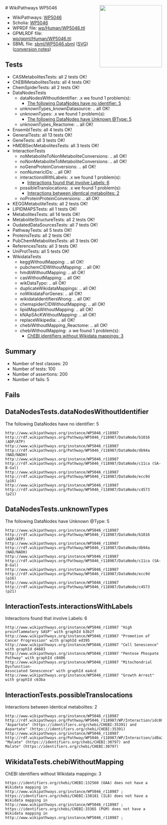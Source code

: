 <img style="float: right; width: 200px" src="../logo.png" />
# WikiPathways WP5046

* WikiPathways: [WP5046](https://identifiers.org/wikipathways:WP5046)
* Scholia: [WP5046](https://scholia.toolforge.org/wikipathways/WP5046)
* WPRDF file: [wp/Human/WP5046.ttl](../wp/Human/WP5046.ttl)
* GPMLRDF file: [wp/gpml/Human/WP5046.ttl](../wp/gpml/Human/WP5046.ttl)
* SBML file: [sbml/WP5046.sbml](../sbml/WP5046.sbml) ([SVG](../sbml/WP5046.svg)) ([conversion notes](../sbml/WP5046.txt))

## Tests
* CASMetabolitesTests: all 2 tests OK!
* ChEBIMetabolitesTests: all 4 tests OK!
* ChemSpiderTests: all 2 tests OK!
* DataNodesTests
    * dataNodesWithoutIdentifier: .x we found 1 problem(s):
        * [The following DataNodes have no identifier: 5](#d2d32fa4)
    * unknownTypes_knownDatasource: .. all OK!
    * unknownTypes: .x we found 1 problem(s):
        * [The following DataNodes have Unknown @Type: 5](#839973e3)
    * unknownTypes_Reactome: .. all OK!
* EnsemblTests: all 4 tests OK!
* GeneralTests: all 13 tests OK!
* GeneTests: all 3 tests OK!
* HMDBSecMetabolitesTests: all 3 tests OK!
* InteractionTests
    * noMetaboliteToNonMetaboliteConversions: .. all OK!
    * noNonMetaboliteToMetaboliteConversions: .. all OK!
    * noGeneProteinConversions: .. all OK!
    * nonNumericIDs: .. all OK!
    * interactionsWithLabels: .x we found 1 problem(s):
        * [Interactions found that involve Labels: 6](#630d267d)
    * possibleTranslocations: .x we found 1 problem(s):
        * [Interactions between identical metabolites: 2](#d59038c5)
    * noProteinProteinConversions: .. all OK!
* KEGGMetaboliteTests: all 2 tests OK!
* LIPIDMAPSTests: all 1 tests OK!
* MetabolitesTests: all 14 tests OK!
* MetaboliteStructureTests: all 2 tests OK!
* OudatedDataSourcesTests: all 7 tests OK!
* PathwayTests: all 5 tests OK!
* ProteinsTests: all 2 tests OK!
* PubChemMetabolitesTests: all 3 tests OK!
* ReferencesTests: all 3 tests OK!
* UniProtTests: all 5 tests OK!
* WikidataTests
    * keggWithoutMapping: .. all OK!
    * pubchemCIDWithoutMapping: .. all OK!
    * hmdbWithoutMapping: .. all OK!
    * casWithoutMapping: .. all OK!
    * wikDataTypo: .. all OK!
    * duplicateWikidataMappings: .. all OK!
    * noWikidataForGenes: .. all OK!
    * wikidataIdentifiersWrong: .. all OK!
    * chemspiderCIDWithoutMapping: .. all OK!
    * lipidMapsWithoutMapping: .. all OK!
    * kNApSAcKWithoutMapping: .. all OK!
    * replaceWikipedia: .. all OK!
    * chebiWithoutMapping_Reactome: .. all OK!
    * chebiWithoutMapping: .x we found 1 problem(s):
        * [ChEBI identifiers without Wikidata mappings: 3](#a8d554cf)


## Summary

* Number of test classes: 20
* Number of tests: 100
* Number of assertions: 200
* Number of fails: 5

## Fails

<a name="d2d32fa4" />

## DataNodesTests.dataNodesWithoutIdentifier

The following DataNodes have no identifier: 5
```
http://www.wikipathways.org/instance/WP5046_r118987 http://rdf.wikipathways.org/Pathway/WP5046_r118987/DataNode/b1016 (ADP/ATP)
http://www.wikipathways.org/instance/WP5046_r118987 http://rdf.wikipathways.org/Pathway/WP5046_r118987/DataNode/db94a (NAD/NADH)
http://www.wikipathways.org/instance/WP5046_r118987 http://rdf.wikipathways.org/Pathway/WP5046_r118987/DataNode/c11ca (SA-B-Gal)
http://www.wikipathways.org/instance/WP5046_r118987 http://rdf.wikipathways.org/Pathway/WP5046_r118987/DataNode/ecc9d (p16)
http://www.wikipathways.org/instance/WP5046_r118987 http://rdf.wikipathways.org/Pathway/WP5046_r118987/DataNode/c4573 (p21)
```

<a name="839973e3" />

## DataNodesTests.unknownTypes

The following DataNodes have Unknown @Type: 5
```
http://www.wikipathways.org/instance/WP5046_r118987 http://rdf.wikipathways.org/Pathway/WP5046_r118987/DataNode/b1016 (ADP/ATP)
http://www.wikipathways.org/instance/WP5046_r118987 http://rdf.wikipathways.org/Pathway/WP5046_r118987/DataNode/db94a (NAD/NADH)
http://www.wikipathways.org/instance/WP5046_r118987 http://rdf.wikipathways.org/Pathway/WP5046_r118987/DataNode/c11ca (SA-B-Gal)
http://www.wikipathways.org/instance/WP5046_r118987 http://rdf.wikipathways.org/Pathway/WP5046_r118987/DataNode/ecc9d (p16)
http://www.wikipathways.org/instance/WP5046_r118987 http://rdf.wikipathways.org/Pathway/WP5046_r118987/DataNode/c4573 (p21)
```

<a name="630d267d" />

## InteractionTests.interactionsWithLabels

Interactions found that involve Labels: 6
```
http://www.wikipathways.org/instance/WP5046_r118987 "High proinflammatory SASP" with graphId b3b2f
http://www.wikipathways.org/instance/WP5046_r118987 "Promotion of
Cancer Progression" with graphId ed395
http://www.wikipathways.org/instance/WP5046_r118987 "Cell Senescence" with graphId d4683
http://www.wikipathways.org/instance/WP5046_r118987 "Pentose Phospate
Pathway" with graphId c8486
http://www.wikipathways.org/instance/WP5046_r118987 "Mitochondrial Dysfunction-
Associated Senescence" with graphId ea4cd
http://www.wikipathways.org/instance/WP5046_r118987 "Growth Arrest" with graphId c63ba
```

<a name="d59038c5" />

## InteractionTests.possibleTranslocations

Interactions between identical metabolites: 2
```
http://www.wikipathways.org/instance/WP5046_r118987 http://rdf.wikipathways.org/Pathway/WP5046_r118987/WP/Interaction/idc80a552b "Aspartate" (https://identifiers.org/chebi/CHEBI:35391) and 
Aspartate" (https://identifiers.org/chebi/CHEBI:35391)
http://www.wikipathways.org/instance/WP5046_r118987 http://rdf.wikipathways.org/Pathway/WP5046_r118987/WP/Interaction/id8a29eb96 "Malate" (https://identifiers.org/chebi/CHEBI:30797) and 
Malate" (https://identifiers.org/chebi/CHEBI:30797)
```

<a name="a8d554cf" />

## WikidataTests.chebiWithoutMapping

ChEBI identifiers without Wikidata mappings: 3
```
https://identifiers.org/chebi/CHEBI:132560 (OAA) does not have a Wikidata mapping in http://www.wikipathways.org/instance/WP5046_r118987 ; 
https://identifiers.org/chebi/CHEBI:138181 (IL8) does not have a Wikidata mapping in http://www.wikipathways.org/instance/WP5046_r118987 ; 
https://identifiers.org/chebi/CHEBI:33365 (PGM) does not have a Wikidata mapping in http://www.wikipathways.org/instance/WP5046_r118987 ; 
```

